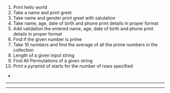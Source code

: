 1) Print hello world
2) Take a name and print greet
3) Take name and gender print greet with salutation
4) Take name, age, date of birth and phone print details in proper format
5) Add validation the entered  name, age, date of birth and phone print details in proper format
6) Find if the given number is prime
7) Take 10 numbers and find the average of all the prime numbers in the collection
8) Length of a given input string
9) Find All Permutations of a given string
10) Print a pyramid of starts for the number of rows specified
   *
  ***
******
